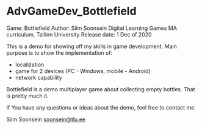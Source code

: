 # AdvGameDev_Bottlefield
Game: Bottlefield 
Author: Siim Soonsein 
Digital Learning Games MA curriculum, Tallinn University 
Release date: 1 Dec of 2020

This is a demo for showing off my skills in game development. Main purpose is to show the implementation of:

- localization
- game for 2 devices (PC - Windows, mobile - Android)
- network capability

Bottlefield is a demo multiplayer game about collecting empty bottles. That is pretty much it.

If You have any questions or ideas about the demo, feel free to contact me.

Siim Soonsein soonsein@tlu.ee
